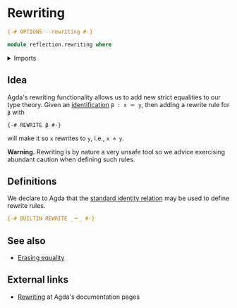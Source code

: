# Rewriting

```agda
{-# OPTIONS --rewriting #-}

module reflection.rewriting where
```

<details><summary>Imports</summary>

```agda
open import foundation-core.identity-types
```

</details>

## Idea

Agda's rewriting functionality allows us to add new strict equalities to our
type theory. Given an [identification](foundation-core.identity-types.md)
`β : x ＝ y`, then adding a rewrite rule for `β` with

```text
{-# REWRITE β #-}
```

will make it so `x` rewrites to `y`, i.e., `x ≐ y`.

**Warning.** Rewriting is by nature a very unsafe tool so we advice exercising
abundant caution when defining such rules.

## Definitions

We declare to Agda that the
[standard identity relation](foundation.identity-types.md) may be used to define
rewrite rules.

```agda
{-# BUILTIN REWRITE _＝_ #-}
```

## See also

- [Erasing equality](reflection.erasing-equality.md)

## External links

- [Rewriting](https://agda.readthedocs.io/en/latest/language/rewriting.html) at
  Agda's documentation pages
